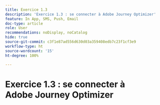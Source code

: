 ```yaml
---
title: Exercice 1.3
description: 'Exercice 1.3 : se connecter à Adobe Journey Optimizer'
feature: In App, SMS, Push, Email
doc-type: article
role: User
recommendations: noDisplay, noCatalog
hide: true
source-git-commit: c3f1e87ad556d630d03a359408edb7c23f1cf3e9
workflow-type: ht
source-wordcount: '15'
ht-degree: 100%

---
```



# Exercice 1.3 : se connecter à Adobe Journey Optimizer
